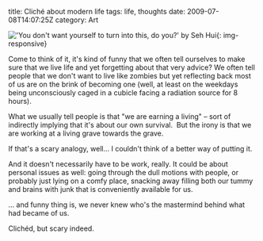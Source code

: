 title: Cliché about modern life
tags: life, thoughts
date: 2009-07-08T14:07:25Z
category: Art

!['You don't want yourself to turn into this, do you?' by Seh Hui]({static}/images/2009/07/zombiefelix-300x166.png){: img-responsive}

Come to think of it, it's kind of funny that we often tell ourselves to make sure that we live life and yet forgetting about that very advice? We often tell people that we don't want to live like zombies but yet reflecting back most of us are on the brink of becoming one (well, at least on the weekdays being unconsciously caged in a cubicle facing a radiation source for 8 hours).

What we usually tell people is that "we are earning a living" – sort of indirectly implying that it's about our own survival.  But the irony is that we are working at a living grave towards the grave.

If that's a scary analogy, well… I couldn't think of a better way of putting it.

And it doesn't necessarily have to be work, really. It could be about personal issues as well: going through the dull motions with people, or probably just lying on a comfy place, snacking away filling both our tummy and brains with junk that is conveniently available for us.

… and funny thing is, we never knew who's the mastermind behind what had became of us.

Clichéd, but scary indeed.
